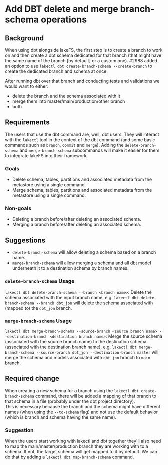 # Add DBT delete and merge branch-schema operations

## Background

When using dbt alongside lakeFS, the first step is to create a branch to work on and then create a dbt schema dedicated for that branch (that might have the same name of the branch [by default] or a custom one). #2988 added an option to use `lakectl dbt create-branch-schema --create-branch` to create the dedicated branch and schema at once.

After running dbt over that branch and conducting tests and validations we would want to either: 
- delete the branch and the schema associated with it
- merge them into master/main/production/other branch
- both.

## Requirements

The users that use the dbt command are, well, dbt users. They will interact with the `lakectl` tool in the context of the dbt command (and some basic commands such as `branch`, `commit` and `merge`).
Adding the `delete-branch-schema` and `merge-branch-schema` subcommands will make it easier for them to integrate lakeFS into their framework.

### Goals 
- Delete schema, tables, partitions and associated metadata from the metastore using a single command.
- Merge schema, tables, partitions and associated metadata from the metastore using a single command.

### Non-goals

- Deleting a branch before/after deleting an associated schema.
- Merging a branch before/after deleting an associated schema.

## Suggestions

- `delete-branch-schema` will allow deleting a schema based on a branch name.
- `merge-branch-schema` will allow merging a schema and all dbt model underneath it to a destination schema by branch names.

### `delete-branch-schema` Usage

`lakectl dbt delete-branch-schema --branch <branch name>`: Delete the schema associated with the input branch name, e.g. `lakectl dbt delete-branch-schema --branch dbt_jon` will delete the schema associated with (mapped to) the `dbt_jon` branch.

### `merge-branch-schema` Usage

`lakectl dbt merge-branch-schema --source-branch <source branch name> --destination-branch <destination branch name>`: Merge the source schema (associated with the source branch name) to the destination schema (associated with the destination branch name), e.g. `lakectl dbt merge-branch-schema --source-branch dbt_jon --destination-branch master` will merge the schema and models associated with `dbt_jon` branch to `main` branch.

## Required change

When creating a new schema for a branch using the `lakectl dbt create-branch-schema` command, there will be added a mapping of that branch to that schema in a file (probably under the dbt project directory).  
This is necessary because the branch and the schema might have different names (when using the `--to-schema` flag) and not use the default behavior (which is branch and schema having the same name).

### Suggestion

When the users start working with lakectl and dbt together they'll also need to map the main/master/production branch they are working with to a schema. If not, the target schema will get mapped to it by default. We can do that by adding a `lakectl dbt map-branch-schema` command.
